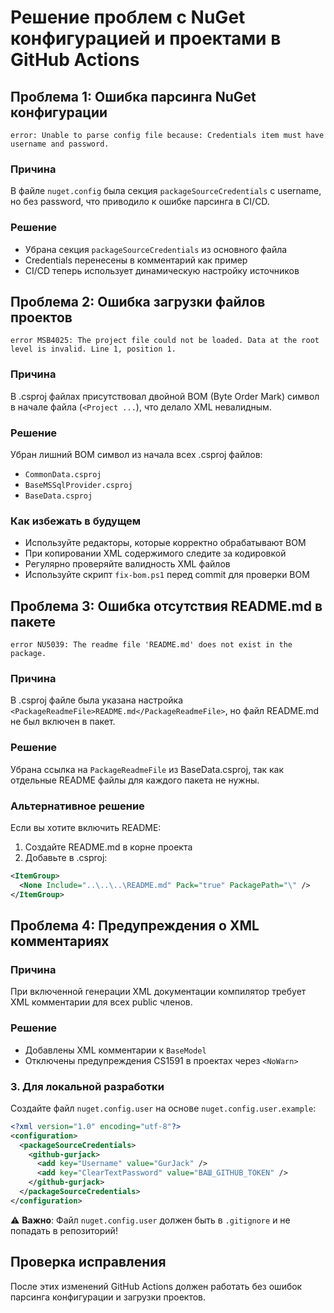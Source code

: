 # Решение проблем с NuGet конфигурацией и проектами в GitHub Actions

## Проблема 1: Ошибка парсинга NuGet конфигурации
```
error: Unable to parse config file because: Credentials item must have username and password.
```

### Причина
В файле `nuget.config` была секция `packageSourceCredentials` с username, но без password, что приводило к ошибке парсинга в CI/CD.

### Решение
- Убрана секция `packageSourceCredentials` из основного файла
- Credentials перенесены в комментарий как пример
- CI/CD теперь использует динамическую настройку источников

## Проблема 2: Ошибка загрузки файлов проектов
```
error MSB4025: The project file could not be loaded. Data at the root level is invalid. Line 1, position 1.
```

### Причина
В .csproj файлах присутствовал двойной BOM (Byte Order Mark) символ в начале файла (`﻿﻿<Project ...`), что делало XML невалидным.

### Решение
Убран лишний BOM символ из начала всех .csproj файлов:
- `CommonData.csproj`
- `BaseMSSqlProvider.csproj`
- `BaseData.csproj`

### Как избежать в будущем
- Используйте редакторы, которые корректно обрабатывают BOM
- При копировании XML содержимого следите за кодировкой
- Регулярно проверяйте валидность XML файлов
- Используйте скрипт `fix-bom.ps1` перед commit для проверки BOM

## Проблема 3: Ошибка отсутствия README.md в пакете
```
error NU5039: The readme file 'README.md' does not exist in the package.
```

### Причина
В .csproj файле была указана настройка `<PackageReadmeFile>README.md</PackageReadmeFile>`, но файл README.md не был включен в пакет.

### Решение
Убрана ссылка на `PackageReadmeFile` из BaseData.csproj, так как отдельные README файлы для каждого пакета не нужны.

### Альтернативное решение
Если вы хотите включить README:
1. Создайте README.md в корне проекта
2. Добавьте в .csproj:
```xml
<ItemGroup>
  <None Include="..\..\..\README.md" Pack="true" PackagePath="\" />
</ItemGroup>
```

## Проблема 4: Предупреждения о XML комментариях

### Причина
При включенной генерации XML документации компилятор требует XML комментарии для всех public членов.

### Решение
- Добавлены XML комментарии к `BaseModel`
- Отключены предупреждения CS1591 в проектах через `<NoWarn>`

### 3. Для локальной разработки
Создайте файл `nuget.config.user` на основе `nuget.config.user.example`:

```xml
<?xml version="1.0" encoding="utf-8"?>
<configuration>
  <packageSourceCredentials>
    <github-gurjack>
      <add key="Username" value="GurJack" />
      <add key="ClearTextPassword" value="ВАШ_GITHUB_TOKEN" />
    </github-gurjack>
  </packageSourceCredentials>
</configuration>
```

⚠️ **Важно**: Файл `nuget.config.user` должен быть в `.gitignore` и не попадать в репозиторий!

## Проверка исправления
После этих изменений GitHub Actions должен работать без ошибок парсинга конфигурации и загрузки проектов.
